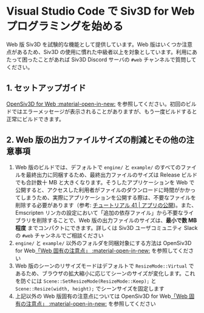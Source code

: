 # Visual Studio Code で Siv3D for Web プログラミングを始める

Web 版 Siv3D を試験的な機能として提供しています。Web 版はいくつか注意点があるため、Siv3D の使用に慣れた中級者以上を対象としています。利用にあたって困ったことがあれば Siv3D Discord サーバの `#web` チャンネルで質問してください。

## 1. セットアップガイド
[OpenSiv3D for Web :material-open-in-new:](https://siv3d.kamenokosoft.com/ja/index) を参照してください。初回のビルドではエラーメッセージが表示されることがありますが、もう一度ビルドすると正常にビルドできます。

## 2. Web 版の出力ファイルサイズの削減とその他の注意事項
1. Web 版のビルドでは、デフォルトで `engine/` と `example/` のすべてのファイルを最終出力に同梱するため、最終出力ファイルのサイズは Release ビルドでも合計数十 MB と大きくなります。そうしたアプリケーションを Web で公開すると、アクセスした利用者がファイルのダウンロードに時間がかかってしまうため、実際にアプリケーションを公開する際は、不要なファイルを削除する必要があります（参考: [チュートリアル 41 | アプリの公開](https://zenn.dev/reputeless/books/siv3d-documentation/viewer/tutorial-release#41.9-%E5%90%8C%E6%A2%B1%E3%81%99%E3%82%8B%E5%BF%85%E8%A6%81%E3%81%8C%E7%84%A1%E3%81%84%E3%83%95%E3%82%A1%E3%82%A4%E3%83%AB))。また、Emscripten リンカの設定において「追加の依存ファイル」から不要なライブラリを削除することで、Web 版の出力ファイルのサイズは、**最小で数 MB 程度** までコンパクトにできます。詳しくは Siv3D ユーザコミュニティ Slack の `#web` チャンネルでご相談ください
1. `engine/` と `example/` 以外のフォルダを同梱対象にする方法は OpenSiv3D for Web[「Web 固有の注意点」 :material-open-in-new:](https://siv3d.kamenokosoft.com/ja/trouble-shooting/web-specific-notes) を参照してください
1. Web 版のシーンのリサイズモードはデフォルトで `ResizeMode::Virtual` であるため、ブラウザの拡大縮小に応じてシーンのサイズが変化します。これを防ぐには `Scene::SetResizeMode(ResizeMode::Keep);` と `Scene::Resize(width, height);` でシーンサイズを固定します
1. 上記以外の Web 版固有の注意点については OpenSiv3D for Web[「Web 固有の注意点」 :material-open-in-new:](https://siv3d.kamenokosoft.com/ja/trouble-shooting/web-specific-notes) を参照してください
